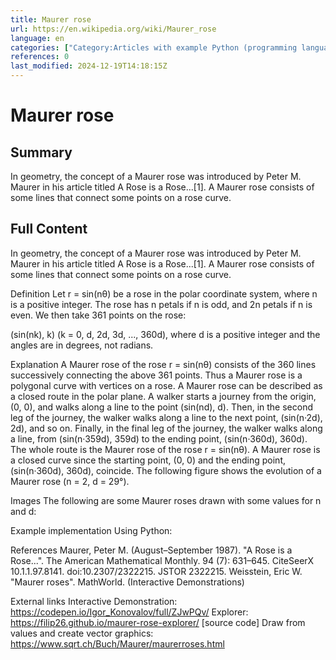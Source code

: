 ```yaml
---
title: Maurer rose
url: https://en.wikipedia.org/wiki/Maurer_rose
language: en
categories: ["Category:Articles with example Python (programming language) code", "Category:Articles with short description", "Category:Curves", "Category:Eponymous curves", "Category:Polygons", "Category:Short description matches Wikidata"]
references: 0
last_modified: 2024-12-19T14:18:15Z
---
```


# Maurer rose

## Summary

In geometry, the concept of a Maurer rose was introduced by Peter M. Maurer in his article titled A Rose is a Rose...[1]. A Maurer rose consists of some lines that connect some points on a rose curve.

## Full Content

In geometry, the concept of a Maurer rose was introduced by Peter M. Maurer in his article titled A Rose is a Rose...[1]. A Maurer rose consists of some lines that connect some points on a rose curve.

Definition
Let r = sin(nθ) be a rose in the polar coordinate system, where n is a positive integer. The rose has n petals if n is odd, and 2n petals if n is even.
We then take 361 points on the rose:

(sin(nk), k) (k = 0, d, 2d, 3d, ..., 360d),
where d is a positive integer and the angles are in degrees, not radians.

Explanation
A Maurer rose of the rose r = sin(nθ) consists of the 360 lines successively connecting the above 361 points. Thus a Maurer rose is a polygonal curve with vertices on a rose.
A Maurer rose can be described as a closed route in the polar plane. A walker starts a journey from the origin, (0, 0), and walks along a line to the point (sin(nd), d). Then, in the second leg of the journey, the walker walks along a line to the next point, (sin(n·2d), 2d), and so on. Finally, in the final leg of the journey, the walker walks along a line, from (sin(n·359d), 359d) to the ending point, (sin(n·360d), 360d). The whole route is the Maurer rose of the rose r = sin(nθ). A Maurer rose is a closed curve since the starting point, (0, 0) and the ending point, (sin(n·360d), 360d), coincide.
The following figure shows the evolution of a Maurer rose (n = 2, d = 29°).

Images
The following are some Maurer roses drawn with some values for n and d:

Example implementation
Using Python:

References
Maurer, Peter M. (August–September 1987). "A Rose is a Rose...". The American Mathematical Monthly. 94 (7): 631–645. CiteSeerX 10.1.1.97.8141. doi:10.2307/2322215. JSTOR 2322215.
Weisstein, Eric W. "Maurer roses". MathWorld. (Interactive Demonstrations)

External links
Interactive Demonstration: https://codepen.io/Igor_Konovalov/full/ZJwPQv/
Explorer: https://filip26.github.io/maurer-rose-explorer/ [source code]
Draw from values and create vector graphics: https://www.sqrt.ch/Buch/Maurer/maurerroses.html
